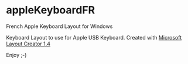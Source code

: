 # appleKeyboardFR
French Apple Keyboard Layout for Windows

Keyboard Layout to use for Apple USB Keyboard.
Created with [Microsoft Layout Creator 1.4](https://www.microsoft.com/en-us/download/details.aspx?id=22339)

Enjoy ;-)
